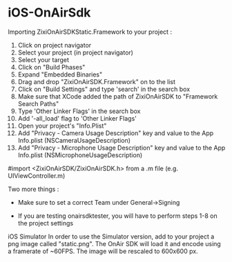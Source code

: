 # iOS-OnAirSdk

Importing ZixiOnAirSDKStatic.Framework to your project :

1. Click on project navigator
2. Select your project (in project navigator)
3. Select your target
4. Click on "Build Phases"
5. Expand "Embedded Binaries"
6. Drag and drop "ZixiOnAirSDK.Framework" on to the list
7. Click on "Build Settings" and type 'search' in the search box
8. Make sure that XCode added the path of ZixiOnAirSDK to "Framework Search Paths"
9. Type 'Other Linker Flags' in the search box
10. Add '-all_load' flag to 'Other Linker Flags'
11. Open your project's "Info.Plist"
13. Add "Privacy - Camera Usage Description" key and value to the App Info.plist (NSCameraUsageDescription)
14. Add "Privacy - Microphone Usage Description" key and value to the App Info.plist (NSMicrophoneUsageDescription)

#import <ZixiOnAirSDK/ZixiOnAirSDK.h> from a .m file (e.g. UIViewController.m)


Two more things :
* Make sure to set a correct Team under General->Signing

* If you are testing onairsdktester, you will have to perform steps 1-8 on the project settings


iOS Simulator
In order to use the Simulator version, add to your project a png image called "static.png".
The OnAir SDK will load it and encode using a framerate of ~60FPS.
The image will be rescaled to 600x600 px.